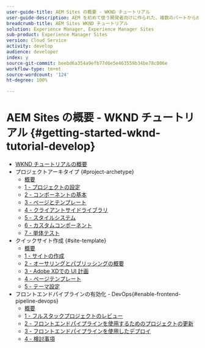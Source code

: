 ```yaml
---
user-guide-title: AEM Sites の概要 - WKND チュートリアル
user-guide-description: AEM を初めて使う開発者向けに作られた、複数のパートから成るチュートリアルです。 架空のライフスタイルブランドである WKND 向けに AEM Sites を実装します。 フロントエンドパイプラインを有効にして、開発をデプロイメントサイクルに進めます。
breadcrumb-title: AEM Sites WKND チュートリアル
solution: Experience Manager, Experience Manager Sites
sub-product: Experience Manager Sites
version: Cloud Service
activity: develop
audience: developer
index: y
source-git-commit: beebd6a354a9efb77d6e5e463559b34be78c006e
workflow-type: tm+mt
source-wordcount: '124'
ht-degree: 100%

---
```



# AEM Sites の概要 - WKND チュートリアル {#getting-started-wknd-tutorial-develop}

+ [WKND チュートリアルの概要](overview.md)
+ プロジェクトアーキタイプ {#project-archetype}
   + [概要](./project-archetype/overview.md)
   + [1 - プロジェクトの設定](./project-archetype/project-setup.md)
   + [2 - コンポーネントの基本](./project-archetype/component-basics.md)
   + [3 - ページとテンプレート](./project-archetype/pages-templates.md)
   + [4 - クライアントサイドライブラリ](./project-archetype/client-side-libraries.md)
   + [5 - スタイルシステム](./project-archetype/style-system.md)
   + [6 - カスタムコンポーネント](./project-archetype/custom-component.md)
   + [7 - 単体テスト](./project-archetype/unit-testing.md)
+ クイックサイト作成 {#site-template}
   + [概要](./site-template/overview.md)
   + [1 - サイトの作成](./site-template/create-site.md)
   + [2 - オーサリングとパブリッシングの概要](./site-template/author-content-publish.md)
   + [3 - Adobe XDでの UI 計画](./site-template/ui-planning-adobe-xd.md)
   + [4 - ページテンプレート](./site-template/page-templates.md)
   + [5 - テーマ設定](./site-template/theming.md)
+ フロントエンドパイプラインの有効化 - DevOps{#enable-frontend-pipeline-devops}
   + [概要](./enable-frontend-pipeline/overview.md)
   + [1 - フルスタックプロジェクトのレビュー](./enable-frontend-pipeline/review-uifrontend-module.md)
   + [2 - フロントエンドパイプラインを使用するためのプロジェクトの更新](./enable-frontend-pipeline/update-project.md)
   + [3 - フロントエンドパイプラインを使用したデプロイ](./enable-frontend-pipeline/create-frontend-pipeline.md)
   + [4 - 検討事項](./enable-frontend-pipeline/considerations.md)

